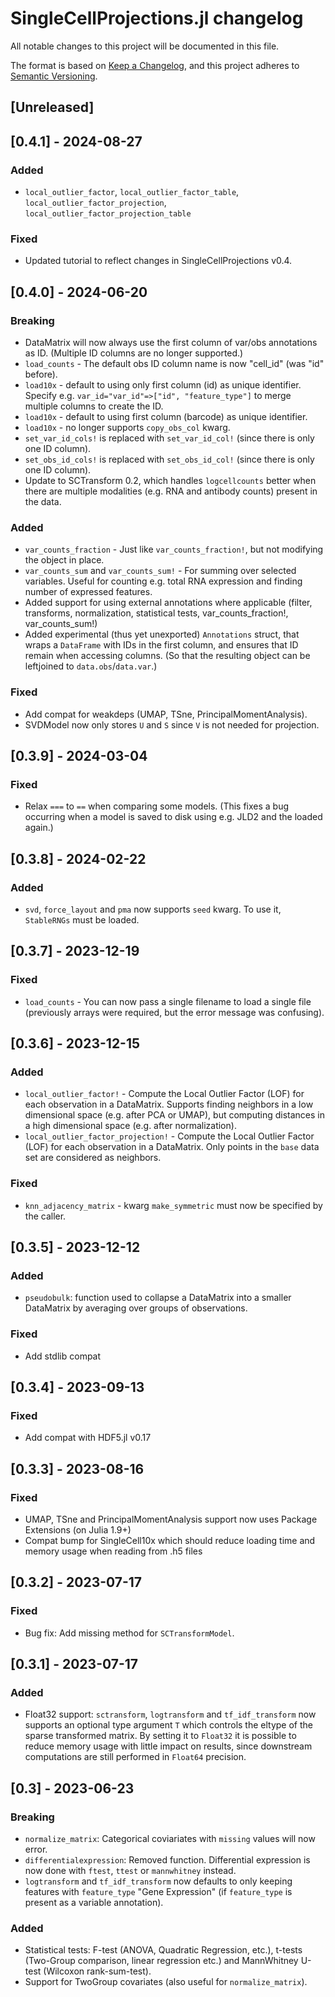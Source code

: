 # SingleCellProjections.jl changelog

All notable changes to this project will be documented in this file.

The format is based on [Keep a Changelog](https://keepachangelog.com/en/1.0.0/),
and this project adheres to [Semantic Versioning](https://semver.org/spec/v2.0.0.html).

## [Unreleased]

## [0.4.1] - 2024-08-27

### Added

* `local_outlier_factor`, `local_outlier_factor_table`, `local_outlier_factor_projection`, `local_outlier_factor_projection_table`

### Fixed

* Updated tutorial to reflect changes in SingleCellProjections v0.4.

## [0.4.0] - 2024-06-20

### Breaking

* DataMatrix will now always use the first column of var/obs annotations as ID. (Multiple ID columns are no longer supported.)
* `load_counts` - The default obs ID column name is now "cell_id" (was "id" before).
* `load10x` - default to using only first column (id) as unique identifier. Specify e.g. `var_id="var_id"=>["id", "feature_type"]` to merge multiple columns to create the ID.
* `load10x` - default to using first column (barcode) as unique identifier.
* `load10x` - no longer supports `copy_obs_col` kwarg.
* `set_var_id_cols!` is replaced with `set_var_id_col!` (since there is only one ID column).
* `set_obs_id_cols!` is replaced with `set_obs_id_col!` (since there is only one ID column).
* Update to SCTransform 0.2, which handles `logcellcounts` better when there are multiple modalities (e.g. RNA and antibody counts) present in the data.

### Added

* `var_counts_fraction` - Just like `var_counts_fraction!`, but not modifying the object in place.
* `var_counts_sum` and `var_counts_sum!` - For summing over selected variables. Useful for counting e.g. total RNA expression and finding number of expressed features.
* Added support for using external annotations where applicable (filter, transforms, normalization, statistical tests, var_counts_fraction!, var_counts_sum!)
* Added experimental (thus yet unexported) `Annotations` struct, that wraps a `DataFrame` with IDs in the first column, and ensures that ID remain when accessing columns. (So that the resulting object can be leftjoined to `data.obs`/`data.var`.)

### Fixed

* Add compat for weakdeps (UMAP, TSne, PrincipalMomentAnalysis).
* SVDModel now only stores `U` and `S` since `V` is not needed for projection.

## [0.3.9] - 2024-03-04

### Fixed

* Relax `===` to `==` when comparing some models. (This fixes a bug occurring when a model is saved to disk using e.g. JLD2 and the loaded again.)

## [0.3.8] - 2024-02-22

### Added

* `svd`, `force_layout` and `pma` now supports `seed` kwarg. To use it, `StableRNGs` must be loaded.

## [0.3.7] - 2023-12-19

### Fixed

* `load_counts` - You can now pass a single filename to load a single file (previously arrays were required, but the error message was confusing).

## [0.3.6] - 2023-12-15

### Added

* `local_outlier_factor!` - Compute the Local Outlier Factor (LOF) for each observation in a DataMatrix. Supports finding neighbors in a low dimensional space (e.g. after PCA or UMAP), but computing distances in a high dimensional space (e.g. after normalization).
* `local_outlier_factor_projection!` - Compute the Local Outlier Factor (LOF) for each observation in a DataMatrix. Only points in the `base` data set are considered as neighbors.

### Fixed

* `knn_adjacency_matrix` - kwarg `make_symmetric` must now be specified by the caller.


## [0.3.5] - 2023-12-12

### Added

* `pseudobulk`: function used to collapse a DataMatrix into a smaller DataMatrix by averaging over groups of observations.

### Fixed

* Add stdlib compat


## [0.3.4] - 2023-09-13

### Fixed

* Add compat with HDF5.jl v0.17

## [0.3.3] - 2023-08-16

### Fixed

* UMAP, TSne and PrincipalMomentAnalysis support now uses Package Extensions (on Julia 1.9+)
* Compat bump for SingleCell10x which should reduce loading time and memory usage when reading from .h5 files

## [0.3.2] - 2023-07-17

### Fixed

* Bug fix: Add missing method for `SCTransformModel`.

## [0.3.1] - 2023-07-17

### Added

* Float32 support: `sctransform`, `logtransform` and `tf_idf_transform` now supports an optional type argument `T` which controls the eltype of the sparse transformed matrix. By setting it to `Float32` it is possible to reduce memory usage with little impact on results, since downstream computations are still performed in `Float64` precision.

## [0.3] - 2023-06-23

### Breaking

* `normalize_matrix`: Categorical coviariates with `missing` values will now error.
* `differentialexpression`: Removed function. Differential expression is now done with `ftest`, `ttest` or `mannwhitney` instead.
* `logtransform` and `tf_idf_transform` now defaults to only keeping features with `feature_type` "Gene Expression" (if `feature_type` is present as a variable annotation).

### Added

* Statistical tests: F-test (ANOVA, Quadratic Regression, etc.), t-tests (Two-Group comparison, linear regression etc.) and MannWhitney U-test (Wilcoxon rank-sum-test).
* Support for TwoGroup covariates (also useful for `normalize_matrix`).
